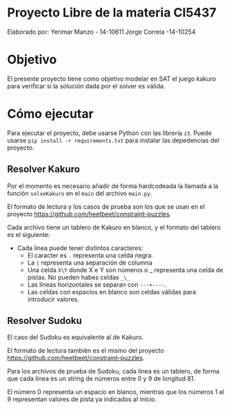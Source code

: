 # Proyecto Libre de la materia CI5437

Elaborado por:
Yerimar Manzo - 14-10611
Jorge Correia -14-10254

# Objetivo

El presente proyecto tiene como objetivo modelar en SAT el juego kakuro para verificar si la solución dada por el solver es válida.

# Cómo ejecutar

Para ejecutar el proyecto, debe usarse Python con las librería `z3`. Puede usarse `pip install -r requirements.txt` para instalar las depedencias del proyecto.

## Resolver Kakuro

Por el momento es necesario añadir de forma hardcodeada la llamada a la función `solveKakuro` en el `main` del archivo `main.py`. 

El formato de lectura y los casos de prueba son los que se usan en el proyecto https://github.com/heetbeet/constraint-puzzles.

Cada archivo tiene un tablero de Kakuro en blanco, y el formato del tablero es el siguiente:

- Cada línea puede tener distintos caracteres:
  - El caracter es `.` representa una celda negra.
  - La `|` representa una separación de columna
  - Una celda `X\Y` donde X e Y son números o _ representa una celda de pistas. No pueden habes celdas `_\_`
  - Las líneas horizontales se separan con `---+----`. 
  - Las celdas con espacios en blanco son celdas válidas para introducir valores.

## Resolver Sudoku

El caso del Sudoku es equivalente al de Kakuro.

El formato de lectura también es el mismo del proyecto https://github.com/heetbeet/constraint-puzzles.

Para los archivos de prueba de Sudoku, cada línea es un tablero, de forma que cada línea es un string de números entre 0 y 9 de longitud 81.

El número 0 representa un espacio en blanco, mientras que los números 1 al 9 representan valores de pista ya indicados al inicio.

